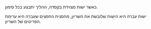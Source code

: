 כאשר ישות מצוידת בקסדה, ההליך יתבצע בכל סימון.

ישות עברה היא הישות שלובשת את השריון, מחסנית החפצים שעברה היא ערימת הפריטים של השריון.